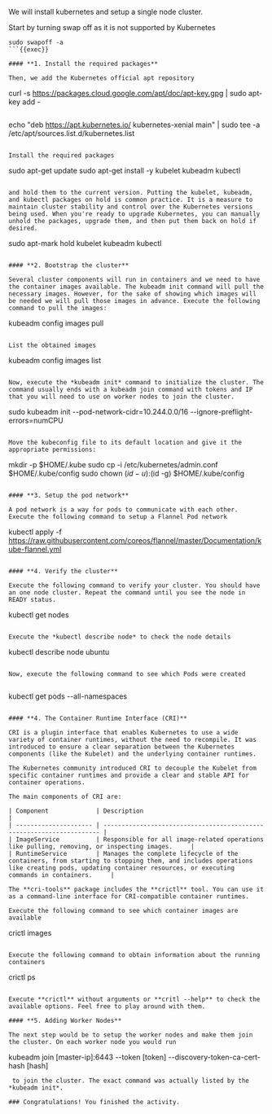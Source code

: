 
We will install kubernetes and setup a single node cluster. 

Start by turning swap off as it is not supported by Kubernetes

```
sudo swapoff -a
```{{exec}}

#### **1. Install the required packages**

Then, we add the Kubernetes official apt repository

```
curl -s https://packages.cloud.google.com/apt/doc/apt-key.gpg | sudo apt-key add -
```{{exec}}

```
echo "deb https://apt.kubernetes.io/ kubernetes-xenial main" | sudo tee -a /etc/apt/sources.list.d/kubernetes.list
```{{exec}}

Install the required packages 

```
sudo apt-get update
sudo apt-get install -y kubelet kubeadm kubectl
```{{exec}}

and hold them to the current version. Putting the kubelet, kubeadm, and kubectl packages on hold is common practice. It is a measure to maintain cluster stability and control over the Kubernetes versions being used. When you're ready to upgrade Kubernetes, you can manually unhold the packages, upgrade them, and then put them back on hold if desired.

```
sudo apt-mark hold kubelet kubeadm kubectl
```{{exec}}

#### **2. Bootstrap the cluster**

Several cluster components will run in containers and we need to have the container images available. The kubeadm init command will pull the necessary images. However, for the sake of showing which images will be needed we will pull those images in advance. Execute the following command to pull the images:

```
kubeadm config images pull
```{{exec}}

List the obtained images

```
kubeadm config images list
```{{exec}}

Now, execute the *kubeadm init* command to initialize the cluster. The command usually ends with a kubeadm join command with tokens and IP that you will need to use on worker nodes to join the cluster.

```
sudo kubeadm init --pod-network-cidr=10.244.0.0/16 --ignore-preflight-errors=numCPU
```{{exec}}

Move the kubeconfig file to its default location and give it the appropriate permissions:

```
mkdir -p $HOME/.kube
sudo cp -i /etc/kubernetes/admin.conf $HOME/.kube/config
sudo chown $(id -u):$(id -g) $HOME/.kube/config
```{{exec}}

#### **3. Setup the pod network**

A pod network is a way for pods to communicate with each other. Execute the following command to setup a Flannel Pod network

```
kubectl apply -f https://raw.githubusercontent.com/coreos/flannel/master/Documentation/kube-flannel.yml
```{{exec}}

#### **4. Verify the cluster**

Execute the following command to verify your cluster. You should have an one node cluster. Repeat the command until you see the node in READY status.

```
kubectl get nodes
```{{exec}}

Execute the *kubectl describe node* to check the node details

```
kubectl describe node ubuntu
```{{exec}}

Now, execute the following command to see which Pods were created


```
kubectl get pods --all-namespaces
```{{exec}}

#### **4. The Container Runtime Interface (CRI)**

CRI is a plugin interface that enables Kubernetes to use a wide variety of container runtimes, without the need to recompile. It was introduced to ensure a clear separation between the Kubernetes components (like the Kubelet) and the underlying container runtimes.

The Kubernetes community introduced CRI to decouple the Kubelet from specific container runtimes and provide a clear and stable API for container operations. 

The main components of CRI are:

| Component             | Description                                                               |
| --------------------- | --------------------------------------------------------------------- |
| ImageService          | Responsible for all image-related operations like pulling, removing, or inspecting images.     |
| RuntimeService        | Manages the complete lifecycle of the containers, from starting to stopping them, and includes operations like creating pods, updating container resources, or executing commands in containers.     |

The **cri-tools** package includes the **crictl** tool. You can use it as a command-line interface for CRI-compatible container runtimes.

Execute the following command to see which container images are available

```
crictl images
```{{exec}}

Execute the following command to obtain information about the running containers

```
crictl ps
```{{exec}}

Execute **crictl** without arguments or **critl --help** to check the available options. Feel free to play around with them.

#### **5. Adding Worker Nodes**

The next step would be to setup the worker nodes and make them join the cluster. On each worker node you would run 

```
kubeadm join [master-ip]:6443 --token [token] --discovery-token-ca-cert-hash [hash]
```
 to join the cluster. The exact command was actually listed by the *kubeadm init*.

### Congratulations! You finished the activity.














